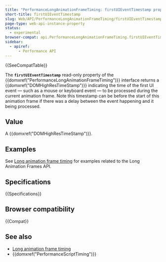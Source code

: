 ```yaml
---
title: "PerformanceLongAnimationFrameTiming: firstUIEventTimestamp property"
short-title: firstUIEventTimestamp
slug: Web/API/PerformanceLongAnimationFrameTiming/firstUIEventTimestamp
page-type: web-api-instance-property
status:
  - experimental
browser-compat: api.PerformanceLongAnimationFrameTiming.firstUIEventTimestamp
sidebar:
  - apiref:
      - Performance API
---
```


{{SeeCompatTable}}

The **`firstUIEventTimestamp`** read-only property of the {{domxref("PerformanceLongAnimationFrameTiming")}} interface returns a {{domxref("DOMHighResTimeStamp")}} indicating the time of the first UI event — such as a mouse or keyboard event — to be processed during the current animation frame. Note this timestamp can be before the start of this animation frame if there was a delay between the event happening and it being processed.

## Value

A {{domxref("DOMHighResTimeStamp")}}.

## Examples

See [Long animation frame timing](/en-US/docs/Web/API/Performance_API/Long_animation_frame_timing#examples) for examples related to the Long Animation Frames API.

## Specifications

{{Specifications}}

## Browser compatibility

{{Compat}}

## See also

- [Long animation frame timing](/en-US/docs/Web/API/Performance_API/Long_animation_frame_timing)
- {{domxref("PerformanceScriptTiming")}}
